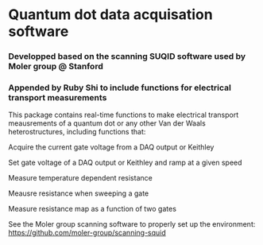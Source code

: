 # Quantum dot data acquisation software
### Developped based on the scanning SUQID software used by Moler group @ Stanford 
### Appended by Ruby Shi to include functions for electrical transport measurements

This package contains real-time functions to make electrical transport meausrements of a quantum dot or any other Van der Waals heterostructures, including functions that:

Acquire the current gate voltage from a DAQ output or Keithley

Set gate voltage of a DAQ output or Keithley and ramp at a given speed

Measure temperature dependent resistance 

Meausre resistance when sweeping a gate

Measure resistance map as a function of two gates

See the Moler group scanning software to properly set up the environment: https://github.com/moler-group/scanning-squid

